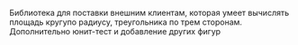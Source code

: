 Библиотека для поставки внешним клиентам, которая умеет вычислять площадь кругупо радиусу, треугольника по трем сторонам. Дополнительно юнит-тест и добавление других фигур
